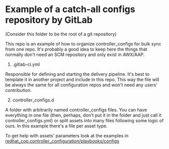 # Example of a catch-all configs repository by GitLab

(Consider this folder to be the root of a git repository)

This repo is an example of how to organize controller_configs for bulk sync from one repo. It's probably a good idea to keep here the things that normally don't need an SCM repository and only exist in AWX/AAP.

1. .gitlab-ci.yml

Responsible for defining and starting the delivery pipeline. It's best to template it in another project and include in this repo. This way the file will be always the same for all configuration repos and won't need any users' contribution.

2. controller_configs.d

A folder with arbitrarily named controller_configs files. You can have everything in one file (then, perhaps, don't put it in the folder and just call it controller_configs.yml) or split assets into many files following some logic of ours. In this example there's a file per asset type.

To get help with assets' parameters look at the examples in [redhat_cop.controller_configuration/playbooks/configs](https://github.com/redhat-cop/tower_configuration/tree/fd30b907d86ce6723c362705fe512b42f3226aa7/playbooks/configs)

